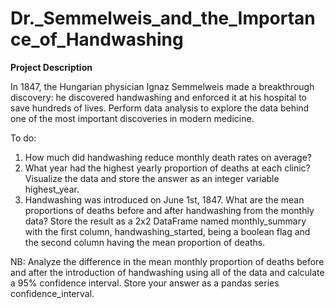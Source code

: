 # Dr._Semmelweis_and_the_Importance_of_Handwashing

**Project Description**

In 1847, the Hungarian physician Ignaz Semmelweis made a breakthrough discovery: he discovered handwashing and enforced it at his hospital to save hundreds of lives. Perform data analysis to explore the data behind one of the most important discoveries in modern medicine.

To do:
1. How much did handwashing reduce monthly death rates on average?
2. What year had the highest yearly proportion of deaths at each clinic? Visualize the data and store the answer as an integer variable highest_year.
3. Handwashing was introduced on June 1st, 1847. What are the mean proportions of deaths before and after handwashing from the monthly data? Store the result as a 2x2 DataFrame named monthly_summary with the first column, handwashing_started, being a boolean flag and the second column having the mean proportion of deaths.


NB:
Analyze the difference in the mean monthly proportion of deaths before and after the introduction of handwashing using all of the data and calculate a 95% confidence interval. Store your answer as a pandas series confidence_interval.
